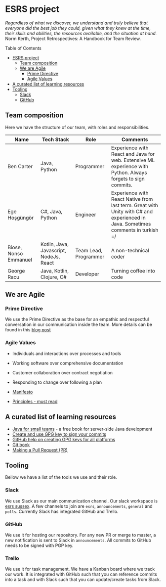 # ESRS project

_Regardless of what we discover, we understand and truly believe that everyone did the best job they could, given what they knew at the time, their skills and abilities, the resources available, and the situation at hand._ Norm Kerth, Project Retrospectives: A Handbook for Team Review.

Table of Contents

- [ESRS project](#esrs-project)
  - [Team composition](#team-composition)
  - [We are Agile](#we-are-agile)
    - [Prime Directive](#prime-directive)
    - [Agile Values](#agile-values)
- [A curated list of learning resources](#a-curated-list-of-learning-resources)
- [Tooling](#tooling)
  - [Slack](#slack)
  - [GitHub](#github)

## Team composition

Here we have the structure of our team, with roles and responsibilities.

| Name          | Tech Stack    | Role          | Comments 
|---            |---            |---            |---
| Ben Carter    | Java, Python  | Programmer    | Experience with React and Java for web. Extensive ML experience with Python. Always forgets to sign commits. |
| Ege Hoşgüngör | C#, Java, Python | Engineer | Experience with React Native from last term. Great with Unity with C# and experienced in Java. Sometimes comments in turkish =/ |
| Biose, Nonso Emmanuel | Kotlin, Java, Javascript, NodeJs, React | Team Lead, Programmer | A non-technical coder |
| George Racu   | Java, Kotlin, Clojure, C# | Developer | Turning coffee into code |

## We are Agile

### Prime Directive

We use the Prime Directive as the base for an empathic and respectful conversation in our communication inside the team. More details can be found in this [blog post](https://www.thoughtworks.com/insights/blog/applying-prime-directive-beyond-retrospective)

### Agile Values

- Individuals and interactions over processes and tools
- Working software over comprehensive documentation
- Customer collaboration over contract negotiation
- Responding to change over following a plan

- [Manifesto](https://agilemanifesto.org/)
- [Principles - must read](https://agilemanifesto.org/principles.html)

## A curated list of learning resources

- [Java for small teams](https://ncrcoe.gitbooks.io/java-for-small-teams/content/) - a free book for server-side Java development
- [Create and use GPG key to sign your commits](https://georgeracu.github.io/2019/09/10/setup-gpg-and-git-sign-on-mac.html)
- [GitHub help on creating GPG keys for all platforms](https://help.github.com/en/articles/generating-a-new-gpg-key)
- [Git book](https://git-scm.com/book/en/v2)
- [Making a Pull Request (PR)](https://www.atlassian.com/git/tutorials/making-a-pull-request)

## Tooling

Bellow we have a list of the tools we use and their role.

### Slack

We use Slack as our main communication channel. Our slack workspace is [esrs sussex](https://esrssussex.slack.com). A few channels to join are `esrs`, `announcements`, `general` and `polls`. Currently Slack has integrated GitHub and Trello.

### GitHub

We use it for hosting our repository. For any new PR or merge to master, a new notification is sent to Slack in `announcements`. All commits to GitHub needs to be signed with PGP key.

### Trello

We use it for task management. We have a Kanban board where we track our work. It is integrated with GitHub such that you can reference commits into a task and with Slack such that you can update/create tasks from Slack.
